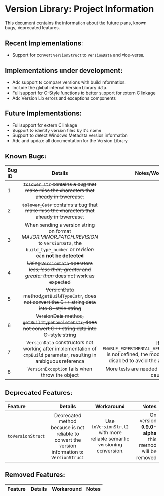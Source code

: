 # Version Library: Project Information

This document contains the information about the future plans, known bugs, deprecated features.

## Recent Implementations:

- Support for convert `VersionStruct` to `VersionData` and vice-versa.

## Implementations under development:

- Add support to compare versions with build information.
- Include the global internal Version Library data.
- Full support for C-Style functions to better support for extern C linkage
- Add Version Lib errors and exceptions components

## Future Implementations:

- Full support for extern C linkage
- Support to identify version files by it's name
- Support to detect Windows Metadata version information
- Add and update all documentation for the Version Library

## Known Bugs:

| Bug ID | Details | Notes/Workaround | Status |
| :----- | :-----: | :--------------: | -----: |
| 1 | ~~`tolower_str` contains a bug that make miss the characters that already in lowercase.~~ |  | Resolved |
| 2 | ~~`tolower_Cstr` contains a bug that make miss the characters that already in lowercase.~~ |  | Resolved |
| 3 | When sending a version string on format *MAJOR.MINOR.PATCH.REVISION* to `VersionData`, the `build_type_number` or *revision* **can not be detected** |  | Not resolved |
| 4 | ~~Using `VersionData` operators *less*, *less than*, *greater* and *greater than* does not work as expected~~ |  | Resolved |
| 5 | ~~VersionData method,`getBuildTypeCstr`, does not convert the C++ string data into C-style string~~ |  | Resolved |
| 6 | ~~VersionData method, `getBuildTypeCompleteCstr`, does not convert C++ string data into C-style string~~ |  | Resolved |
| 7 | `VersionData` constructors not working after implementation of `cmpBuild` parameter, resulting in ambiguous reference | If `ENABLE_EXPERIMENTAL_VERSIONDATA_CONSTRUCTORS` is not defined, the modified constructors are disabled to avoid the ambiguous reference | **Fix in development** |
| 8 | `VersionException` fails when throw the object | More tests are needed to identify the failure's cause | Not resolved |

## Deprecated Features:

| Feature | Details | Workaround | Notes |
| :------ | :-----: | :--------: | ----: |
| `toVersionStruct` | Deprecated method because is not reliable to convert the version information to `VersionStruct` | Use `toVersionStrut2` with more reliable semantic versioning conversion. | On version **0.9.0-alpha** this method will be removed |

## Removed Features:

| Feature | Details | Workaround | Notes |
| :------ | :-----: | :--------: | ----: |
